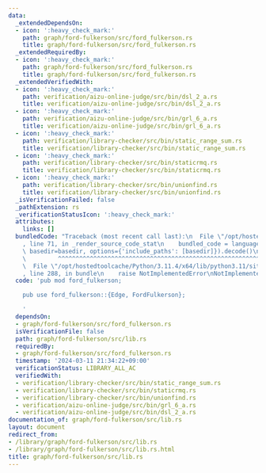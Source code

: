 ```yaml
---
data:
  _extendedDependsOn:
  - icon: ':heavy_check_mark:'
    path: graph/ford-fulkerson/src/ford_fulkerson.rs
    title: graph/ford-fulkerson/src/ford_fulkerson.rs
  _extendedRequiredBy:
  - icon: ':heavy_check_mark:'
    path: graph/ford-fulkerson/src/ford_fulkerson.rs
    title: graph/ford-fulkerson/src/ford_fulkerson.rs
  _extendedVerifiedWith:
  - icon: ':heavy_check_mark:'
    path: verification/aizu-online-judge/src/bin/dsl_2_a.rs
    title: verification/aizu-online-judge/src/bin/dsl_2_a.rs
  - icon: ':heavy_check_mark:'
    path: verification/aizu-online-judge/src/bin/grl_6_a.rs
    title: verification/aizu-online-judge/src/bin/grl_6_a.rs
  - icon: ':heavy_check_mark:'
    path: verification/library-checker/src/bin/static_range_sum.rs
    title: verification/library-checker/src/bin/static_range_sum.rs
  - icon: ':heavy_check_mark:'
    path: verification/library-checker/src/bin/staticrmq.rs
    title: verification/library-checker/src/bin/staticrmq.rs
  - icon: ':heavy_check_mark:'
    path: verification/library-checker/src/bin/unionfind.rs
    title: verification/library-checker/src/bin/unionfind.rs
  _isVerificationFailed: false
  _pathExtension: rs
  _verificationStatusIcon: ':heavy_check_mark:'
  attributes:
    links: []
  bundledCode: "Traceback (most recent call last):\n  File \"/opt/hostedtoolcache/Python/3.11.4/x64/lib/python3.11/site-packages/onlinejudge_verify/documentation/build.py\"\
    , line 71, in _render_source_code_stat\n    bundled_code = language.bundle(stat.path,\
    \ basedir=basedir, options={'include_paths': [basedir]}).decode()\n          \
    \         ^^^^^^^^^^^^^^^^^^^^^^^^^^^^^^^^^^^^^^^^^^^^^^^^^^^^^^^^^^^^^^^^^^^^^^^^^^^^^^^^^\n\
    \  File \"/opt/hostedtoolcache/Python/3.11.4/x64/lib/python3.11/site-packages/onlinejudge_verify/languages/rust.py\"\
    , line 288, in bundle\n    raise NotImplementedError\nNotImplementedError\n"
  code: 'pub mod ford_fulkerson;

    pub use ford_fulkerson::{Edge, FordFulkerson};

    '
  dependsOn:
  - graph/ford-fulkerson/src/ford_fulkerson.rs
  isVerificationFile: false
  path: graph/ford-fulkerson/src/lib.rs
  requiredBy:
  - graph/ford-fulkerson/src/ford_fulkerson.rs
  timestamp: '2024-03-11 21:34:22+09:00'
  verificationStatus: LIBRARY_ALL_AC
  verifiedWith:
  - verification/library-checker/src/bin/static_range_sum.rs
  - verification/library-checker/src/bin/staticrmq.rs
  - verification/library-checker/src/bin/unionfind.rs
  - verification/aizu-online-judge/src/bin/grl_6_a.rs
  - verification/aizu-online-judge/src/bin/dsl_2_a.rs
documentation_of: graph/ford-fulkerson/src/lib.rs
layout: document
redirect_from:
- /library/graph/ford-fulkerson/src/lib.rs
- /library/graph/ford-fulkerson/src/lib.rs.html
title: graph/ford-fulkerson/src/lib.rs
---
```

